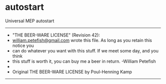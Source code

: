# autostart
Universal MEP autostart


  ----------------------------------------------------------------------------
 * "THE BEER-WARE LICENSE" (Revision 42):
 * <william.petefish@gmail.com> wrote this file.  As long as you retain this notice you
 * can do whatever you want with this stuff. If we meet some day, and you think
 * this stuff is worth it, you can buy me a beer in return.   -William Petefish
 *
 * Original THE BEER-WARE LICENSE by Poul-Henning Kamp
  ----------------------------------------------------------------------------
